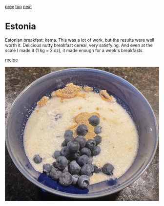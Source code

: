 [prev](eritrea.md)
[top](../index.md)
[next](eswatini.md)
# Estonia

Estonian breakfast: kama. This was a lot of work, but the results were
well worth it. Delicious nutty breakfast cereal, very satisfying. And
even at the scale I made it (1 kg = 2 oz), it made enough for a week's
breakfasts.

[recipe](https://estoniancuisine.com/2017/08/11/kama-estonian-muesli/)

![breakfast](images/estonia.jpeg)
